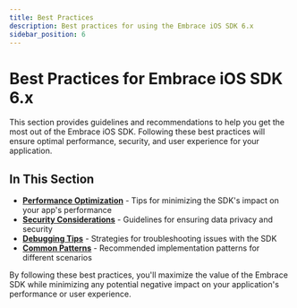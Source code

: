 ```yaml
---
title: Best Practices
description: Best practices for using the Embrace iOS SDK 6.x
sidebar_position: 6
---
```


# Best Practices for Embrace iOS SDK 6.x

This section provides guidelines and recommendations to help you get the most out of the Embrace iOS SDK. Following these best practices will ensure optimal performance, security, and user experience for your application.

## In This Section

- **[Performance Optimization](./performance-optimization.md)** - Tips for minimizing the SDK's impact on your app's performance
- **[Security Considerations](./security-considerations.md)** - Guidelines for ensuring data privacy and security
- **[Debugging Tips](./debugging-tips.md)** - Strategies for troubleshooting issues with the SDK
- **[Common Patterns](./common-patterns.md)** - Recommended implementation patterns for different scenarios

By following these best practices, you'll maximize the value of the Embrace SDK while minimizing any potential negative impact on your application's performance or user experience. 
